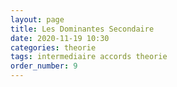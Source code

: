 ```yaml
---
layout: page
title: Les Dominantes Secondaire
date: 2020-11-19 10:30
categories: theorie
tags: intermediaire accords theorie
order_number: 9
---
```

